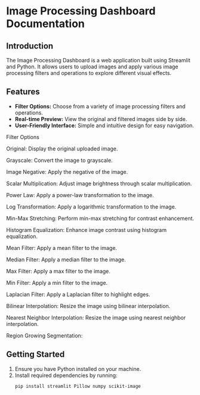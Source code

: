 # Image Processing Dashboard Documentation

## Introduction
The Image Processing Dashboard is a web application built using Streamlit and Python. It allows users to upload images and apply various image processing filters and operations to explore different visual effects.

## Features
- **Filter Options:** Choose from a variety of image processing filters and operations.
- **Real-time Preview:** View the original and filtered images side by side.
- **User-Friendly Interface:** Simple and intuitive design for easy navigation.

Filter Options

Original: Display the original uploaded image.

Grayscale: Convert the image to grayscale.

Image Negative: Apply the negative of the image.

Scalar Multiplication: Adjust image brightness through scalar multiplication.

Power Law: Apply a power-law transformation to the image.

Log Transformation: Apply a logarithmic transformation to the image.

Min-Max Stretching: Perform min-max stretching for contrast enhancement.

Histogram Equalization: Enhance image contrast using histogram equalization.

Mean Filter: Apply a mean filter to the image.

Median Filter: Apply a median filter to the image.

Max Filter: Apply a max filter to the image.

Min Filter: Apply a min filter to the image.

Laplacian Filter: Apply a Laplacian filter to highlight edges.

Bilinear Interpolation: Resize the image using bilinear interpolation.

Nearest Neighbor Interpolation: Resize the image using nearest neighbor interpolation.

Region Growing Segmentation:



## Getting Started
1. Ensure you have Python installed on your machine.
2. Install required dependencies by running:
   ```bash
   pip install streamlit Pillow numpy scikit-image
